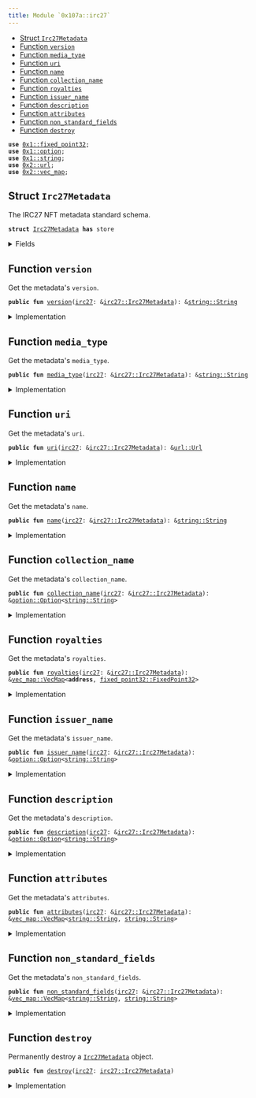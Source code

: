 ```yaml
---
title: Module `0x107a::irc27`
---
```




-  [Struct `Irc27Metadata`](#0x107a_irc27_Irc27Metadata)
-  [Function `version`](#0x107a_irc27_version)
-  [Function `media_type`](#0x107a_irc27_media_type)
-  [Function `uri`](#0x107a_irc27_uri)
-  [Function `name`](#0x107a_irc27_name)
-  [Function `collection_name`](#0x107a_irc27_collection_name)
-  [Function `royalties`](#0x107a_irc27_royalties)
-  [Function `issuer_name`](#0x107a_irc27_issuer_name)
-  [Function `description`](#0x107a_irc27_description)
-  [Function `attributes`](#0x107a_irc27_attributes)
-  [Function `non_standard_fields`](#0x107a_irc27_non_standard_fields)
-  [Function `destroy`](#0x107a_irc27_destroy)


<pre><code><b>use</b> <a href="../move-stdlib/fixed_point32.md#0x1_fixed_point32">0x1::fixed_point32</a>;
<b>use</b> <a href="../move-stdlib/option.md#0x1_option">0x1::option</a>;
<b>use</b> <a href="../move-stdlib/string.md#0x1_string">0x1::string</a>;
<b>use</b> <a href="../sui-framework/url.md#0x2_url">0x2::url</a>;
<b>use</b> <a href="../sui-framework/vec_map.md#0x2_vec_map">0x2::vec_map</a>;
</code></pre>



<a name="0x107a_irc27_Irc27Metadata"></a>

## Struct `Irc27Metadata`

The IRC27 NFT metadata standard schema.


<pre><code><b>struct</b> <a href="irc27.md#0x107a_irc27_Irc27Metadata">Irc27Metadata</a> <b>has</b> store
</code></pre>



<details>
<summary>Fields</summary>


<dl>
<dt>
<code>version: <a href="../move-stdlib/string.md#0x1_string_String">string::String</a></code>
</dt>
<dd>
 Version of the metadata standard.
</dd>
<dt>
<code>media_type: <a href="../move-stdlib/string.md#0x1_string_String">string::String</a></code>
</dt>
<dd>
 The media type (MIME) of the asset.

 ## Examples
 - Image files: <code>image/jpeg</code>, <code>image/png</code>, <code>image/gif</code>, etc.
 - Video files: <code>video/x-msvideo</code> (avi), <code>video/mp4</code>, <code>video/mpeg</code>, etc.
 - Audio files: <code>audio/mpeg</code>, <code>audio/wav</code>, etc.
 - 3D Assets: <code>model/obj</code>, <code>model/u3d</code>, etc.
 - Documents: <code>application/pdf</code>, <code>text/plain</code>, etc.
</dd>
<dt>
<code>uri: <a href="../sui-framework/url.md#0x2_url_Url">url::Url</a></code>
</dt>
<dd>
 URL pointing to the NFT file location.
</dd>
<dt>
<code>name: <a href="../move-stdlib/string.md#0x1_string_String">string::String</a></code>
</dt>
<dd>
 The human-readable name of the native token.
</dd>
<dt>
<code>collection_name: <a href="../move-stdlib/option.md#0x1_option_Option">option::Option</a>&lt;<a href="../move-stdlib/string.md#0x1_string_String">string::String</a>&gt;</code>
</dt>
<dd>
 The human-readable collection name of the native token.
</dd>
<dt>
<code>royalties: <a href="../sui-framework/vec_map.md#0x2_vec_map_VecMap">vec_map::VecMap</a>&lt;<b>address</b>, <a href="../move-stdlib/fixed_point32.md#0x1_fixed_point32_FixedPoint32">fixed_point32::FixedPoint32</a>&gt;</code>
</dt>
<dd>
 Royalty payment addresses mapped to the payout percentage.
 Contains a hash of the 32 bytes parsed from the BECH32 encoded IOTA address in the metadata, it is a legacy address.
 Royalties are not supported by the protocol and needed to be processed by an integrator.
</dd>
<dt>
<code>issuer_name: <a href="../move-stdlib/option.md#0x1_option_Option">option::Option</a>&lt;<a href="../move-stdlib/string.md#0x1_string_String">string::String</a>&gt;</code>
</dt>
<dd>
 The human-readable name of the native token creator.
</dd>
<dt>
<code>description: <a href="../move-stdlib/option.md#0x1_option_Option">option::Option</a>&lt;<a href="../move-stdlib/string.md#0x1_string_String">string::String</a>&gt;</code>
</dt>
<dd>
 The human-readable description of the token.
</dd>
<dt>
<code>attributes: <a href="../sui-framework/vec_map.md#0x2_vec_map_VecMap">vec_map::VecMap</a>&lt;<a href="../move-stdlib/string.md#0x1_string_String">string::String</a>, <a href="../move-stdlib/string.md#0x1_string_String">string::String</a>&gt;</code>
</dt>
<dd>
 Additional attributes which follow [OpenSea Metadata standards](https://docs.opensea.io/docs/metadata-standards).
</dd>
<dt>
<code>non_standard_fields: <a href="../sui-framework/vec_map.md#0x2_vec_map_VecMap">vec_map::VecMap</a>&lt;<a href="../move-stdlib/string.md#0x1_string_String">string::String</a>, <a href="../move-stdlib/string.md#0x1_string_String">string::String</a>&gt;</code>
</dt>
<dd>
 Legacy non-standard metadata fields.
</dd>
</dl>


</details>

<a name="0x107a_irc27_version"></a>

## Function `version`

Get the metadata's <code>version</code>.


<pre><code><b>public</b> <b>fun</b> <a href="irc27.md#0x107a_irc27_version">version</a>(<a href="irc27.md#0x107a_irc27">irc27</a>: &<a href="irc27.md#0x107a_irc27_Irc27Metadata">irc27::Irc27Metadata</a>): &<a href="../move-stdlib/string.md#0x1_string_String">string::String</a>
</code></pre>



<details>
<summary>Implementation</summary>


<pre><code><b>public</b> <b>fun</b> <a href="irc27.md#0x107a_irc27_version">version</a>(<a href="irc27.md#0x107a_irc27">irc27</a>: &<a href="irc27.md#0x107a_irc27_Irc27Metadata">Irc27Metadata</a>): &String {
    &<a href="irc27.md#0x107a_irc27">irc27</a>.version
}
</code></pre>



</details>

<a name="0x107a_irc27_media_type"></a>

## Function `media_type`

Get the metadata's <code>media_type</code>.


<pre><code><b>public</b> <b>fun</b> <a href="irc27.md#0x107a_irc27_media_type">media_type</a>(<a href="irc27.md#0x107a_irc27">irc27</a>: &<a href="irc27.md#0x107a_irc27_Irc27Metadata">irc27::Irc27Metadata</a>): &<a href="../move-stdlib/string.md#0x1_string_String">string::String</a>
</code></pre>



<details>
<summary>Implementation</summary>


<pre><code><b>public</b> <b>fun</b> <a href="irc27.md#0x107a_irc27_media_type">media_type</a>(<a href="irc27.md#0x107a_irc27">irc27</a>: &<a href="irc27.md#0x107a_irc27_Irc27Metadata">Irc27Metadata</a>): &String {
    &<a href="irc27.md#0x107a_irc27">irc27</a>.media_type
}
</code></pre>



</details>

<a name="0x107a_irc27_uri"></a>

## Function `uri`

Get the metadata's <code>uri</code>.


<pre><code><b>public</b> <b>fun</b> <a href="irc27.md#0x107a_irc27_uri">uri</a>(<a href="irc27.md#0x107a_irc27">irc27</a>: &<a href="irc27.md#0x107a_irc27_Irc27Metadata">irc27::Irc27Metadata</a>): &<a href="../sui-framework/url.md#0x2_url_Url">url::Url</a>
</code></pre>



<details>
<summary>Implementation</summary>


<pre><code><b>public</b> <b>fun</b> <a href="irc27.md#0x107a_irc27_uri">uri</a>(<a href="irc27.md#0x107a_irc27">irc27</a>: &<a href="irc27.md#0x107a_irc27_Irc27Metadata">Irc27Metadata</a>): &Url {
    &<a href="irc27.md#0x107a_irc27">irc27</a>.uri
}
</code></pre>



</details>

<a name="0x107a_irc27_name"></a>

## Function `name`

Get the metadata's <code>name</code>.


<pre><code><b>public</b> <b>fun</b> <a href="irc27.md#0x107a_irc27_name">name</a>(<a href="irc27.md#0x107a_irc27">irc27</a>: &<a href="irc27.md#0x107a_irc27_Irc27Metadata">irc27::Irc27Metadata</a>): &<a href="../move-stdlib/string.md#0x1_string_String">string::String</a>
</code></pre>



<details>
<summary>Implementation</summary>


<pre><code><b>public</b> <b>fun</b> <a href="irc27.md#0x107a_irc27_name">name</a>(<a href="irc27.md#0x107a_irc27">irc27</a>: &<a href="irc27.md#0x107a_irc27_Irc27Metadata">Irc27Metadata</a>): &String {
    &<a href="irc27.md#0x107a_irc27">irc27</a>.name
}
</code></pre>



</details>

<a name="0x107a_irc27_collection_name"></a>

## Function `collection_name`

Get the metadata's <code>collection_name</code>.


<pre><code><b>public</b> <b>fun</b> <a href="irc27.md#0x107a_irc27_collection_name">collection_name</a>(<a href="irc27.md#0x107a_irc27">irc27</a>: &<a href="irc27.md#0x107a_irc27_Irc27Metadata">irc27::Irc27Metadata</a>): &<a href="../move-stdlib/option.md#0x1_option_Option">option::Option</a>&lt;<a href="../move-stdlib/string.md#0x1_string_String">string::String</a>&gt;
</code></pre>



<details>
<summary>Implementation</summary>


<pre><code><b>public</b> <b>fun</b> <a href="irc27.md#0x107a_irc27_collection_name">collection_name</a>(<a href="irc27.md#0x107a_irc27">irc27</a>: &<a href="irc27.md#0x107a_irc27_Irc27Metadata">Irc27Metadata</a>): &Option&lt;String&gt; {
    &<a href="irc27.md#0x107a_irc27">irc27</a>.collection_name
}
</code></pre>



</details>

<a name="0x107a_irc27_royalties"></a>

## Function `royalties`

Get the metadata's <code>royalties</code>.


<pre><code><b>public</b> <b>fun</b> <a href="irc27.md#0x107a_irc27_royalties">royalties</a>(<a href="irc27.md#0x107a_irc27">irc27</a>: &<a href="irc27.md#0x107a_irc27_Irc27Metadata">irc27::Irc27Metadata</a>): &<a href="../sui-framework/vec_map.md#0x2_vec_map_VecMap">vec_map::VecMap</a>&lt;<b>address</b>, <a href="../move-stdlib/fixed_point32.md#0x1_fixed_point32_FixedPoint32">fixed_point32::FixedPoint32</a>&gt;
</code></pre>



<details>
<summary>Implementation</summary>


<pre><code><b>public</b> <b>fun</b> <a href="irc27.md#0x107a_irc27_royalties">royalties</a>(<a href="irc27.md#0x107a_irc27">irc27</a>: &<a href="irc27.md#0x107a_irc27_Irc27Metadata">Irc27Metadata</a>): &VecMap&lt;<b>address</b>, FixedPoint32&gt; {
    &<a href="irc27.md#0x107a_irc27">irc27</a>.royalties
}
</code></pre>



</details>

<a name="0x107a_irc27_issuer_name"></a>

## Function `issuer_name`

Get the metadata's <code>issuer_name</code>.


<pre><code><b>public</b> <b>fun</b> <a href="irc27.md#0x107a_irc27_issuer_name">issuer_name</a>(<a href="irc27.md#0x107a_irc27">irc27</a>: &<a href="irc27.md#0x107a_irc27_Irc27Metadata">irc27::Irc27Metadata</a>): &<a href="../move-stdlib/option.md#0x1_option_Option">option::Option</a>&lt;<a href="../move-stdlib/string.md#0x1_string_String">string::String</a>&gt;
</code></pre>



<details>
<summary>Implementation</summary>


<pre><code><b>public</b> <b>fun</b> <a href="irc27.md#0x107a_irc27_issuer_name">issuer_name</a>(<a href="irc27.md#0x107a_irc27">irc27</a>: &<a href="irc27.md#0x107a_irc27_Irc27Metadata">Irc27Metadata</a>): &Option&lt;String&gt; {
    &<a href="irc27.md#0x107a_irc27">irc27</a>.issuer_name
}
</code></pre>



</details>

<a name="0x107a_irc27_description"></a>

## Function `description`

Get the metadata's <code>description</code>.


<pre><code><b>public</b> <b>fun</b> <a href="irc27.md#0x107a_irc27_description">description</a>(<a href="irc27.md#0x107a_irc27">irc27</a>: &<a href="irc27.md#0x107a_irc27_Irc27Metadata">irc27::Irc27Metadata</a>): &<a href="../move-stdlib/option.md#0x1_option_Option">option::Option</a>&lt;<a href="../move-stdlib/string.md#0x1_string_String">string::String</a>&gt;
</code></pre>



<details>
<summary>Implementation</summary>


<pre><code><b>public</b> <b>fun</b> <a href="irc27.md#0x107a_irc27_description">description</a>(<a href="irc27.md#0x107a_irc27">irc27</a>: &<a href="irc27.md#0x107a_irc27_Irc27Metadata">Irc27Metadata</a>): &Option&lt;String&gt; {
    &<a href="irc27.md#0x107a_irc27">irc27</a>.description
}
</code></pre>



</details>

<a name="0x107a_irc27_attributes"></a>

## Function `attributes`

Get the metadata's <code>attributes</code>.


<pre><code><b>public</b> <b>fun</b> <a href="irc27.md#0x107a_irc27_attributes">attributes</a>(<a href="irc27.md#0x107a_irc27">irc27</a>: &<a href="irc27.md#0x107a_irc27_Irc27Metadata">irc27::Irc27Metadata</a>): &<a href="../sui-framework/vec_map.md#0x2_vec_map_VecMap">vec_map::VecMap</a>&lt;<a href="../move-stdlib/string.md#0x1_string_String">string::String</a>, <a href="../move-stdlib/string.md#0x1_string_String">string::String</a>&gt;
</code></pre>



<details>
<summary>Implementation</summary>


<pre><code><b>public</b> <b>fun</b> <a href="irc27.md#0x107a_irc27_attributes">attributes</a>(<a href="irc27.md#0x107a_irc27">irc27</a>: &<a href="irc27.md#0x107a_irc27_Irc27Metadata">Irc27Metadata</a>): &VecMap&lt;String, String&gt; {
    &<a href="irc27.md#0x107a_irc27">irc27</a>.attributes
}
</code></pre>



</details>

<a name="0x107a_irc27_non_standard_fields"></a>

## Function `non_standard_fields`

Get the metadata's <code>non_standard_fields</code>.


<pre><code><b>public</b> <b>fun</b> <a href="irc27.md#0x107a_irc27_non_standard_fields">non_standard_fields</a>(<a href="irc27.md#0x107a_irc27">irc27</a>: &<a href="irc27.md#0x107a_irc27_Irc27Metadata">irc27::Irc27Metadata</a>): &<a href="../sui-framework/vec_map.md#0x2_vec_map_VecMap">vec_map::VecMap</a>&lt;<a href="../move-stdlib/string.md#0x1_string_String">string::String</a>, <a href="../move-stdlib/string.md#0x1_string_String">string::String</a>&gt;
</code></pre>



<details>
<summary>Implementation</summary>


<pre><code><b>public</b> <b>fun</b> <a href="irc27.md#0x107a_irc27_non_standard_fields">non_standard_fields</a>(<a href="irc27.md#0x107a_irc27">irc27</a>: &<a href="irc27.md#0x107a_irc27_Irc27Metadata">Irc27Metadata</a>): &VecMap&lt;String, String&gt; {
    &<a href="irc27.md#0x107a_irc27">irc27</a>.non_standard_fields
}
</code></pre>



</details>

<a name="0x107a_irc27_destroy"></a>

## Function `destroy`

Permanently destroy a <code><a href="irc27.md#0x107a_irc27_Irc27Metadata">Irc27Metadata</a></code> object.


<pre><code><b>public</b> <b>fun</b> <a href="irc27.md#0x107a_irc27_destroy">destroy</a>(<a href="irc27.md#0x107a_irc27">irc27</a>: <a href="irc27.md#0x107a_irc27_Irc27Metadata">irc27::Irc27Metadata</a>)
</code></pre>



<details>
<summary>Implementation</summary>


<pre><code><b>public</b> <b>fun</b> <a href="irc27.md#0x107a_irc27_destroy">destroy</a>(<a href="irc27.md#0x107a_irc27">irc27</a>: <a href="irc27.md#0x107a_irc27_Irc27Metadata">Irc27Metadata</a>) {
    <b>let</b> <a href="irc27.md#0x107a_irc27_Irc27Metadata">Irc27Metadata</a> {
        version: _,
        media_type: _,
        uri: _,
        name: _,
        collection_name: _,
        royalties: _,
        issuer_name: _,
        description: _,
        attributes: _,
        non_standard_fields: _,
    } = <a href="irc27.md#0x107a_irc27">irc27</a>;
 }
</code></pre>



</details>
